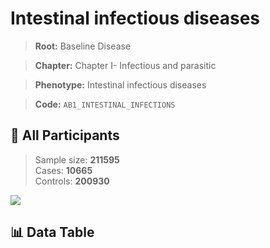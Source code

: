 # Intestinal infectious diseases

> **Root:** Baseline Disease  

> **Chapter:** Chapter I- Infectious and parasitic  

> **Phenotype:** Intestinal infectious diseases  

> **Code:** `AB1_INTESTINAL_INFECTIONS`

## 🧪 All Participants  
> Sample size: **211595**  
> Cases: **10665**  
> Controls: **200930**
<img src="/Sensitive/Figures/ALL/Incidence/AB1_INTESTINAL_INFECTIONS.png"/>

## 📊 Data Table
<CsvTableMRF src="/Sensitive/Data/ALL/Incidence/COX_AB1_INTESTINAL_INFECTIONS.csv"/>

